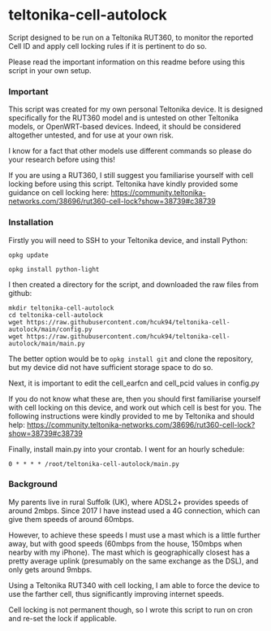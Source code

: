 # teltonika-cell-autolock

Script designed to be run on a Teltonika RUT360, to monitor the reported Cell ID and apply cell locking rules if it is pertinent to do so.

Please read the important information on this readme before using this script in your own setup.

### Important
This script was created for my own personal Teltonika device.
It is designed specifically for the RUT360 model and is untested on other Teltonika models, or OpenWRT-based devices. Indeed, it should be considered altogether untested, and for use at your own risk.

I know for a fact that other models use different commands so please do your research before using this!

If you are using a RUT360, I still suggest you familiarise yourself with cell locking before using this script. Teltonika have kindly provided some guidance on cell locking here: https://community.teltonika-networks.com/38696/rut360-cell-lock?show=38739#c38739

### Installation
Firstly you will need to SSH to your Teltonika device, and install Python:

`opkg update`

`opkg install python-light`

I then created a directory for the script, and downloaded the raw files from github:
````
mkdir teltonika-cell-autolock
cd teltonika-cell-autolock
wget https://raw.githubusercontent.com/hcuk94/teltonika-cell-autolock/main/config.py
wget https://raw.githubusercontent.com/hcuk94/teltonika-cell-autolock/main/main.py
````

The better option would be to `opkg install git` and clone the repository, but my device did not have sufficient storage space to do so.

Next, it is important to edit the cell_earfcn and cell_pcid values in config.py

If you do not know what these are, then you should first familiarise yourself with cell locking on this device, and work out which cell is best for you.
The following instructions were kindly provided to me by Teltonika and should help:
https://community.teltonika-networks.com/38696/rut360-cell-lock?show=38739#c38739

Finally, install main.py into your crontab. I went for an hourly schedule:

`0 * * * * /root/teltonika-cell-autolock/main.py`

### Background
My parents live in rural Suffolk (UK), where ADSL2+ provides speeds of around 2mbps. Since 2017 I have instead used a 4G connection, which can give them speeds of around 60mbps.

However, to achieve these speeds I must use a mast which is a little further away, but with good speeds (60mbps from the house, 150mbps when nearby with my iPhone). 
The mast which is geographically closest has a pretty average uplink (presumably on the same exchange as the DSL), and only gets around 9mbps.

Using a Teltonika RUT340 with cell locking, I am able to force the device to use the farther cell, thus significantly improving internet speeds.

Cell locking is not permanent though, so I wrote this script to run on cron and re-set the lock if applicable.
